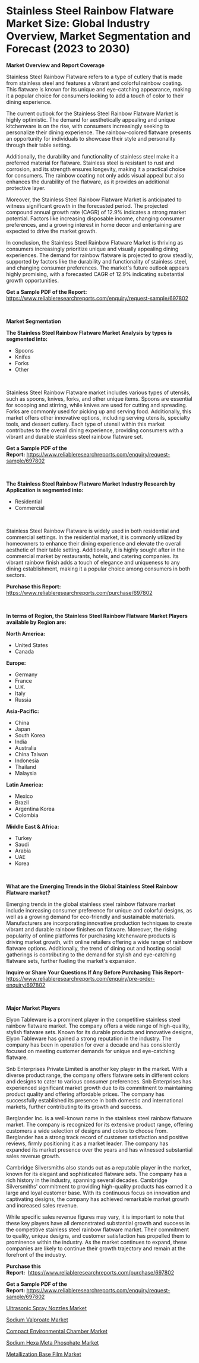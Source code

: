 <p><h1>Stainless Steel Rainbow Flatware Market Size: Global Industry Overview, Market Segmentation and Forecast (2023 to 2030)</h1></p><p><strong>Market Overview and Report Coverage</strong></p>
<p><p>Stainless Steel Rainbow Flatware refers to a type of cutlery that is made from stainless steel and features a vibrant and colorful rainbow coating. This flatware is known for its unique and eye-catching appearance, making it a popular choice for consumers looking to add a touch of color to their dining experience.</p><p>The current outlook for the Stainless Steel Rainbow Flatware Market is highly optimistic. The demand for aesthetically appealing and unique kitchenware is on the rise, with consumers increasingly seeking to personalize their dining experience. The rainbow-colored flatware presents an opportunity for individuals to showcase their style and personality through their table setting.</p><p>Additionally, the durability and functionality of stainless steel make it a preferred material for flatware. Stainless steel is resistant to rust and corrosion, and its strength ensures longevity, making it a practical choice for consumers. The rainbow coating not only adds visual appeal but also enhances the durability of the flatware, as it provides an additional protective layer.</p><p>Moreover, the Stainless Steel Rainbow Flatware Market is anticipated to witness significant growth in the forecasted period. The projected compound annual growth rate (CAGR) of 12.9% indicates a strong market potential. Factors like increasing disposable income, changing consumer preferences, and a growing interest in home decor and entertaining are expected to drive the market growth.</p><p>In conclusion, the Stainless Steel Rainbow Flatware Market is thriving as consumers increasingly prioritize unique and visually appealing dining experiences. The demand for rainbow flatware is projected to grow steadily, supported by factors like the durability and functionality of stainless steel, and changing consumer preferences. The market's future outlook appears highly promising, with a forecasted CAGR of 12.9% indicating substantial growth opportunities.</p></p>
<p><strong>Get a Sample PDF of the Report:</strong> <a href="https://www.reliableresearchreports.com/enquiry/request-sample/697802">https://www.reliableresearchreports.com/enquiry/request-sample/697802</a></p>
<p>&nbsp;</p>
<p><strong>Market Segmentation</strong></p>
<p><strong>The Stainless Steel Rainbow Flatware Market Analysis by types is segmented into:</strong></p>
<p><ul><li>Spoons</li><li>Knifes</li><li>Forks</li><li>Other</li></ul></p>
<p>&nbsp;</p>
<p><p>Stainless Steel Rainbow Flatware market includes various types of utensils, such as spoons, knives, forks, and other unique items. Spoons are essential for scooping and stirring, while knives are used for cutting and spreading. Forks are commonly used for picking up and serving food. Additionally, this market offers other innovative options, including serving utensils, specialty tools, and dessert cutlery. Each type of utensil within this market contributes to the overall dining experience, providing consumers with a vibrant and durable stainless steel rainbow flatware set.</p></p>
<p><strong>Get a Sample PDF of the Report:</strong>&nbsp;<a href="https://www.reliableresearchreports.com/enquiry/request-sample/697802">https://www.reliableresearchreports.com/enquiry/request-sample/697802</a></p>
<p>&nbsp;</p>
<p><strong>The Stainless Steel Rainbow Flatware Market Industry Research by Application is segmented into:</strong></p>
<p><ul><li>Residential</li><li>Commercial</li></ul></p>
<p>&nbsp;</p>
<p><p>Stainless Steel Rainbow Flatware is widely used in both residential and commercial settings. In the residential market, it is commonly utilized by homeowners to enhance their dining experience and elevate the overall aesthetic of their table setting. Additionally, it is highly sought after in the commercial market by restaurants, hotels, and catering companies. Its vibrant rainbow finish adds a touch of elegance and uniqueness to any dining establishment, making it a popular choice among consumers in both sectors.</p></p>
<p><strong>Purchase this Report:</strong>&nbsp; <a href="https://www.reliableresearchreports.com/purchase/697802">https://www.reliableresearchreports.com/purchase/697802</a></p>
<p>&nbsp;</p>
<p><strong>In terms of Region, the Stainless Steel Rainbow Flatware Market Players available by Region are:</strong></p>
<p>
    <p> <strong> North America: </strong>
        <ul>
            <li>United States</li>
            <li>Canada</li>
        </ul>
        </p> 
    <p> <strong> Europe: </strong>
        <ul>
            <li>Germany</li>
            <li>France</li>
            <li>U.K.</li>
            <li>Italy</li>
            <li>Russia</li>
        </ul>
        </p> 
    <p> <strong> Asia-Pacific: </strong>
        <ul>
            <li>China</li>
            <li>Japan</li>
            <li>South Korea</li>
            <li>India</li>
            <li>Australia</li>
            <li>China Taiwan</li>
            <li>Indonesia</li>
            <li>Thailand</li>
            <li>Malaysia</li>
        </ul>
        </p> 
    <p> <strong> Latin America: </strong>
        <ul>
            <li>Mexico</li>
            <li>Brazil</li>
            <li>Argentina Korea</li>
            <li>Colombia</li>
        </ul>
        </p> 
    <p> <strong> Middle East & Africa: </strong>
        <ul>
            <li>Turkey</li>
            <li>Saudi</li>
            <li>Arabia</li>
            <li>UAE</li>
            <li>Korea</li>
        </ul>
    </p>
    </p>
<p>&nbsp;</p>
<p><strong>What are the Emerging Trends in the Global Stainless Steel Rainbow Flatware market?</strong></p>
<p><p>Emerging trends in the global stainless steel rainbow flatware market include increasing consumer preference for unique and colorful designs, as well as a growing demand for eco-friendly and sustainable materials. Manufacturers are incorporating innovative production techniques to create vibrant and durable rainbow finishes on flatware. Moreover, the rising popularity of online platforms for purchasing kitchenware products is driving market growth, with online retailers offering a wide range of rainbow flatware options. Additionally, the trend of dining out and hosting social gatherings is contributing to the demand for stylish and eye-catching flatware sets, further fueling the market's expansion.</p></p>
<p><strong>Inquire or Share Your Questions If Any Before Purchasing This Report</strong>- <a href="https://www.reliableresearchreports.com/enquiry/pre-order-enquiry/697802">https://www.reliableresearchreports.com/enquiry/pre-order-enquiry/697802</a></p>
<p>&nbsp;</p>
<p><strong>Major Market Players</strong></p>
<p><p>Elyon Tableware is a prominent player in the competitive stainless steel rainbow flatware market. The company offers a wide range of high-quality, stylish flatware sets. Known for its durable products and innovative designs, Elyon Tableware has gained a strong reputation in the industry. The company has been in operation for over a decade and has consistently focused on meeting customer demands for unique and eye-catching flatware.</p><p>Snb Enterprises Private Limited is another key player in the market. With a diverse product range, the company offers flatware sets in different colors and designs to cater to various consumer preferences. Snb Enterprises has experienced significant market growth due to its commitment to maintaining product quality and offering affordable prices. The company has successfully established its presence in both domestic and international markets, further contributing to its growth and success.</p><p>Berglander Inc. is a well-known name in the stainless steel rainbow flatware market. The company is recognized for its extensive product range, offering customers a wide selection of designs and colors to choose from. Berglander has a strong track record of customer satisfaction and positive reviews, firmly positioning it as a market leader. The company has expanded its market presence over the years and has witnessed substantial sales revenue growth.</p><p>Cambridge Silversmiths also stands out as a reputable player in the market, known for its elegant and sophisticated flatware sets. The company has a rich history in the industry, spanning several decades. Cambridge Silversmiths' commitment to providing high-quality products has earned it a large and loyal customer base. With its continuous focus on innovation and captivating designs, the company has achieved remarkable market growth and increased sales revenue.</p><p>While specific sales revenue figures may vary, it is important to note that these key players have all demonstrated substantial growth and success in the competitive stainless steel rainbow flatware market. Their commitment to quality, unique designs, and customer satisfaction has propelled them to prominence within the industry. As the market continues to expand, these companies are likely to continue their growth trajectory and remain at the forefront of the industry.</p></p>
<p><strong>Purchase this Report:</strong>&nbsp;&nbsp;<a href="https://www.reliableresearchreports.com/purchase/697802">https://www.reliableresearchreports.com/purchase/697802</a></p>
<p></p>
<p><strong>Get a Sample PDF of the Report:</strong>&nbsp;<a href="https://www.reliableresearchreports.com/enquiry/request-sample/697802">https://www.reliableresearchreports.com/enquiry/request-sample/697802</a></p>
<p><p><a href="https://www.linkedin.com/pulse/ultrasonic-spray-nozzles-market-size-share-amp-trends-analysis-o8mdc/">Ultrasonic Spray Nozzles Market</a></p><p><a href="https://medium.com/@laurenbrown1918/sodium-valproate-market-insights-into-market-cagr-market-trends-and-growth-strategies-47331c555d8a">Sodium Valproate Market</a></p><p><a href="https://github.com/mabutironaldo/Market-Research-Report-List-1/blob/main/compact-environmental-chamber-market.md">Compact Environmental Chamber Market</a></p><p><a href="https://medium.com/@stephenstevens11/sodium-hexa-meta-phosphate-market-size-growth-forecast-2023-2030-2c95a3247b6e">Sodium Hexa Meta Phosphate Market</a></p><p><a href="https://github.com/castoriffic/Market-Research-Report-List-1/blob/main/metallization-base-film-market.md">Metallization Base Film Market</a></p></p>